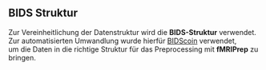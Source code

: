 ## BIDS Struktur

Zur Vereinheitlichung der Datenstruktur wird die **BIDS-Struktur** verwendet.  
Zur automatisierten Umwandlung wurde hierfür  [BIDScoin](https://github.com/Donders-Institute/bidscoin) verwendet,  
um die Daten in die richtige Struktur für das Preprocessing mit **fMRIPrep** zu bringen.
